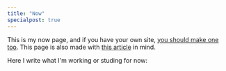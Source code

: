 ```yaml
---
title: "Now"
specialpost: true
---
```


This is my now page, and if you have your own site, [you should make one too](https://nownownow.com/about).
This page is also made with [this article](https://derekkedziora.com/blog/dynamic-now-page) in mind.

Here I write what I'm working or studing for now:
